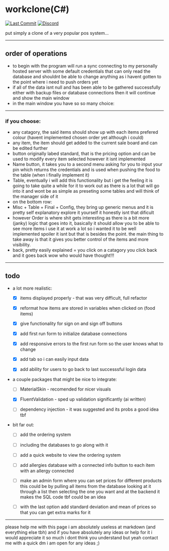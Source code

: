 # workclone(C#) 

[![Last Commit](https://img.shields.io/github/last-commit/ffishstix/workcloneCS)](https://github.com/ffishstix/workcloneCS)
[![Discord](https://img.shields.io/badge/Discord-fish__stix-7289DA?logo=discord&logoColor=white)](https://discord.gg/BgCp6FMxTN)


put simply a clone of a very popular pos system...

---
## order of operations
- to begin with the program will run a sync connecting to my personally hosted server with some default credentials that can only read the database and shouldnt be able to change anything as i havent gotten to the point where i need to push orders yet
- if all of the data isnt null and has been able to be gathered successfully either with backup files or database connections then it will continue and show the main window
- in the main window you have so so many choice:
---
### if you choose:
- any catagory, the said items should show up with each items prefered colour (havent implemented chosen order yet although i could)
- any item, the item should get added to the current sale board and can be edited further
- button originally labed standard, that is the pricing option and can be used to modify every item selected however it isnt implemented
- Name button, it takes you to a second menu asking for you to input your pin which returns the credentials and is used when pushing the food to the table (when i finally implement it)
- Table, eventually i will add this functionality but i get the feeling it is going to take quite a while for it to work out as there is a lot that will go into it and wont be as simple as preseting some tables and will think of the manager side of it 
- on the bottom row:
- Misc + Table + Final + Config, they bring up generic menus and it is pretty self explanatory explore it yourself it honestly isnt that dificult
- however Order is where shit gets interesting as there is a bit more (janky) logic that goes into it, basically it should allow you to be able to see more items i use it at work a lot so i wanted it to be well implemented spoiler it isnt but that is besides the point. the main thing to take away is that it gives you better control of the items and more visibility.
- back, pretty easily explained = you click on a catagory you click back and it goes back wow who would have thought!!!
---
## todo

- a lot more realistic:
    - [x] items displayed properly - that was very difficult, full refactor 
    - [x] reformat how items are stored in variables when clicked on (food items)
    - [x] give functionality for sign on and sign off buttons
    - [x] add first run form to initialize database connections
    - [x] add responsive errors to the first run form so the user knows what to change
    - [x] add tab so i can easily input data
    - [x] add ability for users to go back to last successsful login data


- a couple packages that might be nice to integrate:
  - [ ] MaterialSkin - recomended for nicer visuals
  - [x] FluentValidation - sped up validation significantly (ai written)
  - [ ] dependency injection - it was suggested and its probs a good idea tbf


- bit far out:
  - [ ] add the ordering system
  - [ ] including the databases to go along with it
  - [ ] add a quick website to view the ordering system
  - [ ] add allergies database with a connected info button to each item with an allergy connected 
  - [ ] make an admin form where you can set prices for different products this could be by pulling all items from the database looking at it through a list then selecting the one you want and at the backend it makes the SQL code tbf could be an idea 
  - [ ] with the last option add standard deviation and mean of prices so that you can get extra marks for it 


---
please help me with this page i am absolutely useless at markdown (and everything else tbh) and if you have absolutely any ideas or help for it i would appreciate it so much i dont think you understand but yeah contact me with a quick dm i am open for any ideas ;)